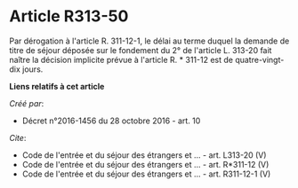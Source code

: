 # Article R313-50

Par dérogation à l'article R. 311-12-1, le délai au terme duquel la demande de titre de séjour déposée sur le fondement du 2°
de l'article L. 313-20 fait naître la décision implicite prévue à l'article R. * 311-12 est de quatre-vingt-dix jours.

**Liens relatifs à cet article**

_Créé par_:

  - Décret n°2016-1456 du 28 octobre 2016 - art. 10

_Cite_:

  - Code de l'entrée et du séjour des étrangers et ... - art. L313-20 (V)
  - Code de l'entrée et du séjour des étrangers et ... - art. R*311-12 (V)
  - Code de l'entrée et du séjour des étrangers et ... - art. R311-12-1 (V)

